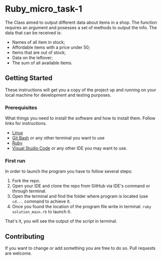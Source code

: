 # Ruby_micro_task-1
The Class aimed to output different data about items in a shop. The function requires an argument and posesses a set of methods to output the info. The data that can be received is:

- Names of all item in stock;
- Affordable items with a price under 50;
- Items that are out of stock;
- Data on the leftover;
- The sum of all available items.  

## Getting Started 
These instructions will get you a copy of the project up and running on your local machine for development and testing purposes. 

### Prerequisites

What things you need to install the software and how to install them. Follow links for instructions.

- [Linux](https://www.linux.org/pages/download/)
- [Git Bash](https://git-scm.com/downloads) or any other terminal you want to use
- [Ruby](https://www.ruby-lang.org/en/documentation/installation/)
- [Visual Studio Code](https://code.visualstudio.com/) or any other IDE you may want to use.

### First run
In order to launch the program you have to follow several steps:

1. Fork the repo.
2. Open your IDE and clone the repo from GitHub via IDE's command or through terminal.
3. Open the terminal and find the folder where program is located (use `cd...` command to achieve it.
4. Once you found the location of the program file write in terminal: `ruby solution_main.rb` to launch it.

That's it, you will see the output of the script in terminal. 


## Contributing

If you want to change or add something you are free to do so.
Pull requests are welcome. 
